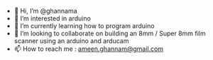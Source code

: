 - 👋 Hi, I’m @ghannama
- 👀 I’m interested in arduino 
- 🌱 I’m currently learning how to program arduino 
- 💞️ I’m looking to collaborate on building an 8mm / Super 8mm film scanner using an arduino and arducam
- 📫 How to reach me :  ameen.ghannam@gmail.com

<!---
ghannama/ghannama is a ✨ special ✨ repository because its `README.md` (this file) appears on your GitHub profile.
You can click the Preview link to take a look at your changes.
--->
